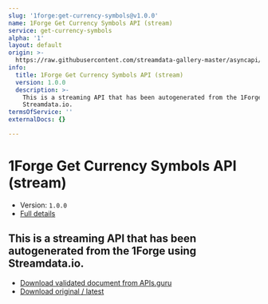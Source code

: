 ```yaml
---
slug: '1forge:get-currency-symbols@v1.0.0'
name: 1Forge Get Currency Symbols API (stream)
service: get-currency-symbols
alpha: '1'
layout: default
origin: >-
  https://raw.githubusercontent.com/streamdata-gallery-master/asyncapi/master/_listings/1forge/1forge-get-currency-symbols-api-stream-async.md
info:
  title: 1Forge Get Currency Symbols API (stream)
  version: 1.0.0
  description: >-
    This is a streaming API that has been autogenerated from the 1Forge using
    Streamdata.io.
termsOfService: ''
externalDocs: {}

---
```

# 1Forge Get Currency Symbols API (stream)

* Version: `1.0.0`
* [Full details](../html/1forge:get-currency-symbols@v1.0.0.html)



## This is a streaming API that has been autogenerated from the 1Forge using Streamdata.io.



* [Download validated document from APIs.guru](https://raw.githubusercontent.com/APIs-guru/asyncapi-directory/master/docs/APIs/1forge%3Aget-currency-symbols%40v1.0.0.yaml)
* [Download original / latest](https://raw.githubusercontent.com/streamdata-gallery-master/asyncapi/master/_listings/1forge/1forge-get-currency-symbols-api-stream-async.md)

<script type="application/ld+json">
{
  "@context": "http://schema.org/",
  "@type": "WebAPI",
  "description": "This is a streaming API that has been autogenerated from the 1Forge using Streamdata.io.",
  "documentation": "",

  "name": "1Forge Get Currency Symbols API (stream)"
}
</script>
